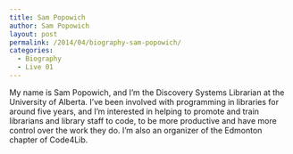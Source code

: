 ```yaml
---
title: Sam Popowich
author: Sam Popowich
layout: post
permalink: /2014/04/biography-sam-popowich/
categories:
  - Biography
  - Live 01
---
```

My name is Sam Popowich, and I&#8217;m the Discovery Systems Librarian at the University of Alberta. I&#8217;ve been involved with programming in libraries for around five years, and I&#8217;m interested in helping to promote and train librarians and library staff to code, to be more productive and have more control over the work they do. I&#8217;m also an organizer of the Edmonton chapter of Code4Lib.